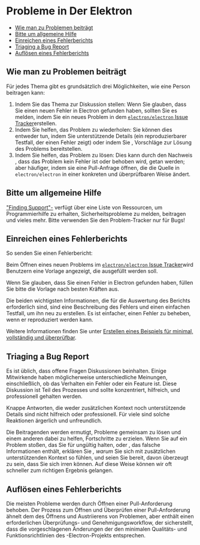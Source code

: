 # Probleme in Der Elektron

* [Wie man zu Problemen beiträgt](#how-to-contribute-to-issues)
* [Bitte um allgemeine Hilfe](#asking-for-general-help)
* [Einreichen eines Fehlerberichts](#submitting-a-bug-report)
* [Triaging a Bug Report](#triaging-a-bug-report)
* [Auflösen eines Fehlerberichts](#resolving-a-bug-report)

## Wie man zu Problemen beiträgt

Für jedes Thema gibt es grundsätzlich drei Möglichkeiten, wie eine Person beitragen kann:

1. Indem Sie das Thema zur Diskussion stellen: Wenn Sie glauben, dass Sie einen neuen Fehler in Electron gefunden haben, sollten Sie es melden, indem Sie ein neues Problem in dem [`electron/electron` Issue Tracker](https://github.com/electron/electron/issues)erstellen.
2. Indem Sie helfen, das Problem zu wiederholen: Sie können dies entweder tun, indem Sie unterstützende Details (ein reproduzierbarer Testfall, der einen Fehler zeigt) oder indem Sie , Vorschläge zur Lösung des Problems bereitstellen.
3. Indem Sie helfen, das Problem zu lösen: Dies kann durch den Nachweis , dass das Problem kein Fehler ist oder behoben wird, getan werden; aber häufiger, indem sie eine Pull-Anfrage öffnen, die die Quelle in `electron/electron` in einer konkreten und überprüfbaren Weise ändert.

## Bitte um allgemeine Hilfe

["Finding Support"-](../tutorial/support.md#finding-support) verfügt über eine Liste von Ressourcen, um Programmierhilfe zu erhalten, Sicherheitsprobleme zu melden, beitragen und vieles mehr. Bitte verwenden Sie den Problem-Tracker nur für Bugs!

## Einreichen eines Fehlerberichts

So senden Sie einen Fehlerbericht:

Beim Öffnen eines neuen Problems im [`electron/electron` Issue Tracker](https://github.com/electron/electron/issues/new/choose)wird Benutzern eine Vorlage angezeigt, die ausgefüllt werden soll.

Wenn Sie glauben, dass Sie einen Fehler in Electron gefunden haben, füllen Sie bitte die Vorlage nach besten Kräften aus.

Die beiden wichtigsten Informationen, die für die Auswertung des Berichts erforderlich sind, sind eine Beschreibung des Fehlers und einen einfachen Testfall, um ihn neu zu erstellen. Es ist einfacher, einen Fehler zu beheben, wenn er reproduziert werden kann.

Weitere Informationen finden Sie unter [Erstellen eines Beispiels für minimal, vollständig und überprüfbar](https://stackoverflow.com/help/mcve).

## Triaging a Bug Report

Es ist üblich, dass offene Fragen Diskussionen beinhalten. Einige Mitwirkende haben möglicherweise unterschiedliche Meinungen, einschließlich, ob das Verhalten ein Fehler oder ein Feature ist. Diese Diskussion ist Teil des Prozesses und sollte konzentriert, hilfreich, und professionell gehalten werden.

Knappe Antworten, die weder zusätzlichen Kontext noch unterstützende Details sind nicht hilfreich oder professionell. Für viele sind solche Reaktionen ärgerlich und unfreundlich.

Die Beitragenden werden ermutigt, Probleme gemeinsam zu lösen und einem anderen dabei zu helfen, Fortschritte zu erzielen. Wenn Sie auf ein Problem stoßen, das Sie für ungültig halten, oder , das falsche Informationen enthält, erklären Sie *, warum* Sie sich mit zusätzlichen unterstützenden Kontext so fühlen, und seien Sie bereit, davon überzeugt zu sein, dass Sie sich irren können. Auf diese Weise können wir oft schneller zum richtigen Ergebnis gelangen.

## Auflösen eines Fehlerberichts

Die meisten Probleme werden durch Öffnen einer Pull-Anforderung behoben. Der Prozess zum Öffnen und Überprüfen einer Pull-Anforderung ähnelt dem des Öffnens und Austriierens von Problemen, aber enthält einen erforderlichen Überprüfungs- und Genehmigungsworkflow, der sicherstellt, dass die vorgeschlagenen Änderungen der den minimalen Qualitäts- und Funktionsrichtlinien des -Electron-Projekts entsprechen.
